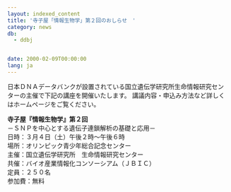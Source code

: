 ```yaml
---
layout: indexed_content
title: '寺子屋「情報生物学」第２回のおしらせ　'
category: news
db:
  - ddbj


date: 2000-02-09T00:00:00
lang: ja
---
```


<html>日本ＤＮＡデータバンクが設置されている国立遺伝学研究所生命情報研究センターの主催で下記の講座を開催いたします。 講議内容・申込み方法など詳しくはホームページをご覧ください。

<p><b>寺子屋『情報生物学』第２回</b><br>－ＳＮＰを中心とする遺伝子連鎖解析の基礎と応用－<br>日時：３月４日（土）午後２時～午後６時<br>場所：オリンピック青少年総合記念センター<br>主催：国立遺伝学研究所　生命情報研究センター<br>共催：バイオ産業情報化コンソーシアム（ＪＢＩＣ）<br>定員：２５０名<br>参加費：無料</p>
</html>
